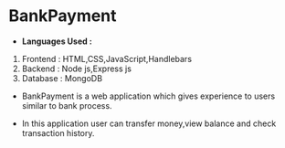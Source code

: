 # BankPayment

- **Languages Used :**
1. Frontend : HTML,CSS,JavaScript,Handlebars
2. Backend : Node js,Express js
3. Database : MongoDB
  
- BankPayment is a web application which gives experience to users similar to bank process.

- In this application user can transfer money,view balance and check transaction history.
